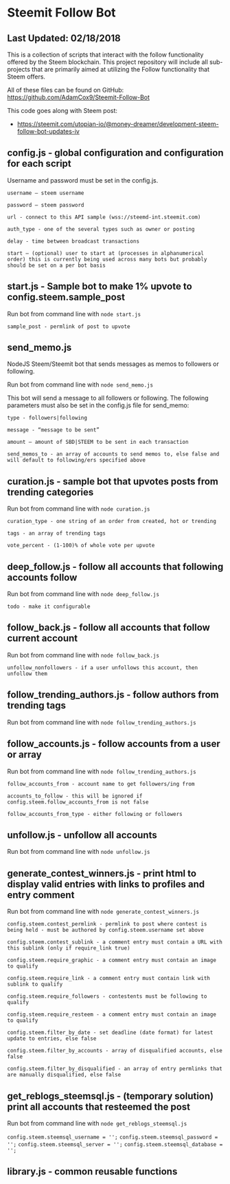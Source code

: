 # Steemit Follow Bot

## Last Updated: 02/18/2018

This is a collection of scripts that interact with the follow functionality offered by the Steem blockchain.
This project repository will include all sub-projects that are primarily aimed at utilizing the Follow functionality that Steem offers.

All of these files can be found on GitHub: https://github.com/AdamCox9/Steemit-Follow-Bot 

This code goes along with Steem post:

 - https://steemit.com/utopian-io/@money-dreamer/development-steem-follow-bot-updates-iv

## config.js - global configuration and configuration for each script

Username and password must be set in the config.js.

`username – steem username`

`password – steem password`

`url - connect to this API sample (wss://steemd-int.steemit.com)`

`auth_type - one of the several types such as owner or posting`

`delay - time between broadcast transactions`

`start – (optional) user to start at (processes in alphanumerical order) this is currently being used across many bots but probably should be set on a per bot basis`


## start.js - Sample bot to make 1% upvote to config.steem.sample_post

Run bot from command line with `node start.js`

`sample_post - permlink of post to upvote`

## send_memo.js

NodeJS Steem/Steemit bot that sends messages as memos to followers or following.

Run bot from command line with `node send_memo.js`

This bot will send a message to all followers or following. 
The following parameters must also be set in the config.js file for send_memo:

`type - followers|following`

`message - “message to be sent”`

`amount – amount of SBD|STEEM to be sent in each transaction`

`send_memos_to - an array of accounts to send memos to, else false and will default to following/ers specified above`

## curation.js - sample bot that upvotes posts from trending categories

Run bot from command line with `node curation.js`

`curation_type - one string of an order from created, hot or trending`

`tags - an array of trending tags`

`vote_percent - (1-100)% of whole vote per upvote`

## deep_follow.js - follow all accounts that following accounts follow

Run bot from command line with `node deep_follow.js`

`todo - make it configurable`

## follow_back.js - follow all accounts that follow current account

Run bot from command line with `node follow_back.js`

`unfollow_nonfollowers - if a user unfollows this account, then unfollow them`

## follow_trending_authors.js - follow authors from trending tags

Run bot from command line with `node follow_trending_authors.js`

## follow_accounts.js - follow accounts from a user or array

Run bot from command line with `node follow_trending_authors.js`

`follow_accounts_from - account name to get followers/ing from`

`accounts_to_follow - this will be ignored if config.steem.follow_accounts_from is not false`

`follow_accounts_from_type - either following or followers`

## unfollow.js - unfollow all accounts

Run bot from command line with `node unfollow.js`

## generate_contest_winners.js - print html to display valid entries with links to profiles and entry comment

Run bot from command line with `node generate_contest_winners.js`

`config.steem.contest_permlink - permlink to post where contest is being held - must be authored by config.steem.username set above`

`config.steem.contest_sublink - a comment entry must contain a URL with this sublink (only if require_link true)`

`config.steem.require_graphic - a comment entry must contain an image to qualify`

`config.steem.require_link - a comment entry must contain link with sublink to qualify`

`config.steem.require_followers - contestents must be following to qualify`

`config.steem.require_resteem - a comment entry must contain an image to qualify`

`config.steem.filter_by_date - set deadline (date format) for latest update to entries, else false`

`config.steem.filter_by_accounts - array of disqualified accounts, else false`

`config.steem.filter_by_disqualified - an array of entry permlinks that are manually disqualified, else false`

## get_reblogs_steemsql.js - (temporary solution) print all accounts that resteemed the post

Run bot from command line with `node get_reblogs_steemsql.js`

`config.steem.steemsql_username = '';`
`config.steem.steemsql_password = '';`
`config.steem.steemsql_server = '';`
`config.steem.steemsql_database = '';`

## library.js - common reusable functions
